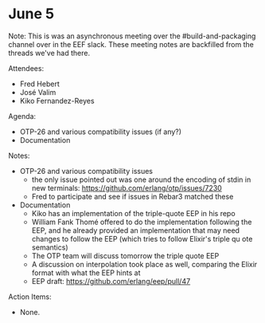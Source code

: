 # June 5

Note: This is was an asynchronous meeting over the #build-and-packaging channel over in the EEF slack. These meeting notes are backfilled from the threads we've had there.

Attendees:

- Fred Hebert
- José Valim
- Kiko Fernandez-Reyes

Agenda:

- OTP-26 and various compatibility issues (if any?)
- Documentation

Notes:

- OTP-26 and various compatibility issues
  - the only issue pointed out was one around the encoding of stdin in new terminals: https://github.com/erlang/otp/issues/7230
  - Fred to participate and see if issues in Rebar3 matched these
- Documentation
  - Kiko has an implementation of the triple-quote EEP in his repo
  - William Fank Thomé offered to do the implementation following the EEP, and he already provided an implementation that may need changes to follow the EEP (which tries to follow Elixir's triple qu
ote semantics)
  - The OTP team will discuss tomorrow the triple quote EEP
  - A discussion on interpolation took place as well, comparing the Elixir format with what the EEP hints at
  - EEP draft: https://github.com/erlang/eep/pull/47


Action Items:

- None.
